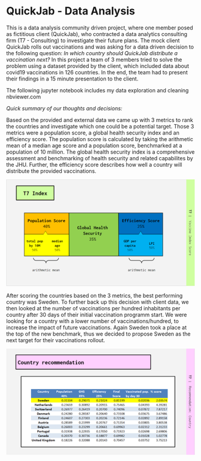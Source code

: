 # QuickJab - Data Analysis

This is a data analysis community driven project, where one member posed as fictitious client (QuickJab), who contracted a data analytics consulting firm (T7 - Consulting) to investigate their future plans. The mock client QuickJab rolls out vaccinations and was asking for a data driven decision to the following question: <i>In which country should QuickJab distribute a vaccination next?</i> In this project a team of 3 members tried to solve the problem using a dataset provided by the client, which included data about covid19 vaccinations in 126 countries. In the end, the team had to present their findings in a 15 minute presentation to the client. 


The following jupyter notebook includes my data exploration and cleaning
nbviewer.com


<i>Quick summary of our thoughts and decisions:</i>

Based on the provided and external data we came up with 3 metrics to rank the countries and investigate which one could be a potential target. Those 3 metrics were a population score, a global health security index and an efficiency score. The population score is calculated by taking the arithmetic mean of a median age score and a population score, benchmarked at a population of 10 million. The global health security index is a comprehensive assessment and benchmarking of health security and related capabilites by the JHU. Further, the efficiency score describes how well a country will distribute the provided vaccinations. 

<p align="center">
  <img width="700" src="https://github.com/CMWVD/testrep/blob/main/scoring.png">
</p>


After scoring the countries based on the 3 metrics, the best performing country was Sweden. 
To further back up this decision with client data, we then looked at the number of vaccinations per hundred inhabitants per country after 30 days of their initial vaccination programm start. We were looking for a country with a lower number of vaccinations/hundred, to increase the impact of future vaccinations. Again Sweden took a place at the top of the new benchmark, thus we decided to propose Sweden as the next target for their vaccinations rollout. 


<p align="center">
  <img width="700" src="https://github.com/CMWVD/testrep/blob/main/recommendation.png">
</p>
